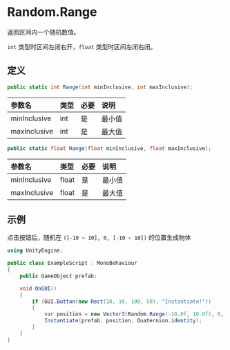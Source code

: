# Random.Range

返回区间内一个随机数值。

`int` 类型时区间左闭右开，`float` 类型时区间左闭右闭。

## 定义

```csharp
public static int Range(int minInclusive, int maxInclusive);
```

| 参数名          | 类型  | 必要  | 说明  |
|:------------ |:--- |:--- |:--- |
| minInclusive | int | 是   | 最小值 |
| maxInclusive | int | 是   | 最大值 |

```csharp
public static float Range(float minInclusive, float maxInclusive);
```

| 参数名          | 类型    | 必要  | 说明  |
|:------------ |:----- |:--- |:--- |
| minInclusive | float | 是   | 最小值 |
| maxInclusive | float | 是   | 最大值 |

## 示例

点击按钮后，随机在 `([-10 ~ 10], 0, [-10 ~ 10])` 的位置生成物体

```csharp
using UnityEngine;

public class ExampleScript : MonoBehaviour
{
    public GameObject prefab;

    void OnGUI()
    {
        if (GUI.Button(new Rect(10, 10, 100, 50), "Instantiate!"))
        {
            var position = new Vector3(Random.Range(-10.0f, 10.0f), 0, Random.Range(-10.0f, 10.0f));
            Instantiate(prefab, position, Quaternion.identity);
        }
    }
}
```
